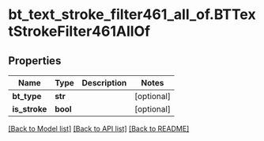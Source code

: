 # bt_text_stroke_filter461_all_of.BTTextStrokeFilter461AllOf

## Properties
Name | Type | Description | Notes
------------ | ------------- | ------------- | -------------
**bt_type** | **str** |  | [optional] 
**is_stroke** | **bool** |  | [optional] 

[[Back to Model list]](../README.md#documentation-for-models) [[Back to API list]](../README.md#documentation-for-api-endpoints) [[Back to README]](../README.md)


